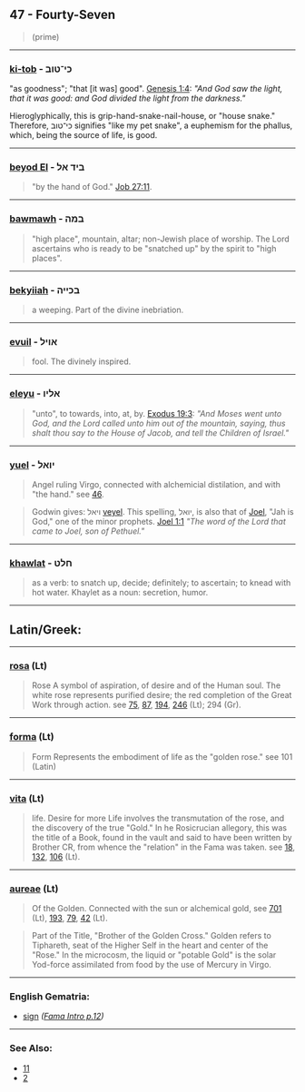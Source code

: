 ## 47 - Fourty-Seven
> (prime)

---

### [ki-tob](/keys/KI-TVB) - כי־טוב
"as goodness"; "that [it was] good". [Genesis 1:4](http://biblehub.com/genesis/1-4.htm): *"And God saw the light, that it was good: and God divided the light from the darkness."*

Hieroglyphically, this is grip-hand-snake-nail-house, or "house snake." Therefore, כי־טוב signifies "like my pet snake", a euphemism for the phallus, which, being the source of life, is good.

---

### [beyod El](/keys/BID.AL) - ביד אל
> "by the hand of God." [Job 27:11](http://biblehub.com//.htm).

---

### [bawmawh](/keys/BMH) - במה
> "high place", mountain, altar; non-Jewish place of worship. The Lord ascertains who is ready to be "snatched up" by the spirit to "high places".

---

### [bekyiiah](/keys/BKIIH) - בכייה
> a weeping. Part of the divine inebriation.

---

### [evuil](/keys/AVIL) - אויל
> fool. The divinely inspired.

---

### [eleyu](/keys/ALIV) - אליו
> "unto", to towards, into, at, by. [Exodus 19:3](http://biblehub.com/exodus/19-3.htm): *"And Moses went unto God, and the Lord called unto him out of the mountain, saying, thus shalt thou say to the House of Jacob, and tell the Children of Israel."*

---

### [yuel](/keys/IVAL) - יואל
> Angel ruling Virgo, connected with alchemicial distilation, and with "the hand." see [46](46).

> Godwin gives: ויאל [veyel](/keys/VIAL). This spelling, יואל, is also that of [Joel](/keys/IVAL), "Jah is God," one of the minor prophets. [Joel 1:1](http://biblehub.com/joel/1-1.htm) *"The word of the Lord that came to Joel, son of Pethuel."*

---

### [khawlat](/keys/ChLT) - חלט
> as a verb: to snatch up, decide; definitely; to ascertain; to knead with hot water. Khaylet as a noun: secretion, humor.

---

## Latin/Greek:

---

### [rosa](/latin?word=rosa) (Lt)
> Rose A symbol of aspiration, of desire and of the Human soul. The white rose represents purified desire; the red completion of the Great Work through action. see [75](75), [87](87), [194](194), [246](246) (Lt); 294 (Gr).

---

### [forma](/latin?word=forma) (Lt)
> Form Represents the embodiment of life as the "golden rose." see 101 (Latin)

---

### [vita](/latin?word=vita) (Lt)
> life. Desire for more Life involves the transmutation of the rose, and the discovery of the true "Gold." In he Rosicrucian allegory, this was the title of a Book, found in the vault and said to have been written by Brother CR, from whence the "relation" in the Fama was taken. see [18](18), [132](132), [106](106) (Lt).

---

### [aureae](/latin?word=aureae) (Lt)
> Of the Golden. Connected with the sun or alchemical gold, see [701](701) (Lt), [193](193), [79](79), [42](42) (Lt).

> Part of the Title, "Brother of the Golden Cross." Golden refers to Tiphareth, seat of the Higher Self in the heart and center of the "Rose." In the microcosm, the liquid or "potable Gold" is the solar Yod-force assimilated from food by the use of Mercury in Virgo.

---

### English Gematria:

- [sign](/english?word=sign) *([Fama Intro p.12](https://archive.org/stream/fameconfessionof00vaug#page/n12/mode/2up))*

---

### See Also:

- [11](11)
- [2](2)
